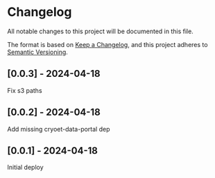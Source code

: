 # Changelog
All notable changes to this project will be documented in this file.

The format is based on [Keep a Changelog](https://keepachangelog.com/en/1.0.0/),
and this project adheres to [Semantic Versioning](https://semver.org/spec/v2.0.0.html).

## [0.0.3] - 2024-04-18
Fix s3 paths

## [0.0.2] - 2024-04-18
Add missing cryoet-data-portal dep

## [0.0.1] - 2024-04-18
Initial deploy
